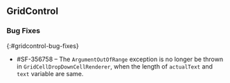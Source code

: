 ## GridControl

### Bug Fixes
{:#gridcontrol-bug-fixes}

* \#SF-356758 – The `ArgumentOutOfRange` exception is no longer be thrown in `GridCellDropDownCellRenderer`, when the length of `actualText` and `text` variable are same.
